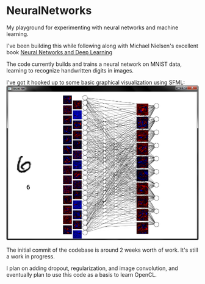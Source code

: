 # NeuralNetworks
My playground for experimenting with neural networks and machine learning.

I've been building this while following along with Michael Nielsen's excellent book [Neural Networks and Deep Learning](http://neuralnetworksanddeeplearning.com/)

The code currently builds and trains a neural network on MNIST data, learning to recognize handwritten digits in images.

I've got it hooked up to some basic graphical visualization using SFML:
![screenshot](screenshot.png)

The initial commit of the codebase is around 2 weeks worth of work. It's still a work in progress.

I plan on adding dropout, regularization, and image convolution, and eventually plan to use this code as a basis to learn OpenCL.

